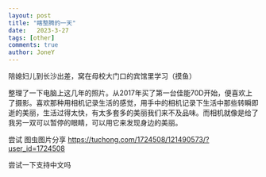 ```yaml
---
layout: post
title: "瞎整腾的一天"
date:   2023-3-27
tags: [other]
comments: true
author: JoneY
---
```


陪媳妇儿到长沙出差，窝在母校大门口的宾馆里学习（摸鱼）

整理了一下电脑上这几年的照片。从2017年买了第一台佳能70D开始，便喜欢上了摄影。喜欢那种用相机记录生活的感觉，用手中的相机记录下生活中那些转瞬即逝的美丽，生活过得太快，有太多套多的美丽我们来不及品味。而相机就像是给了我另一双可以暂停的眼睛，可以用它来发现身边的美丽。


尝试
图虫图片分享
https://tuchong.com/1724508/121490573/?user_id=1724508


<!-- more -->


尝试一下支持中文吗


